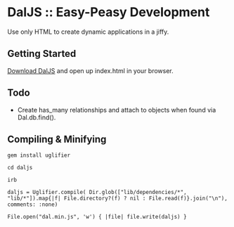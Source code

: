 # DalJS :: Easy-Peasy Development

Use only HTML to create dynamic applications in a jiffy.

## Getting Started

[Download DalJS](https://github.com/dallas22ca/daljs/archive/master.zip) and open up index.html in your browser.

## Todo
- Create has_many relationships and attach to objects when found via Dal.db.find().

## Compiling & Minifying

`gem install uglifier`

`cd daljs`

`irb`

`daljs = Uglifier.compile( Dir.glob(["lib/dependencies/*", "lib/*"]).map{|f| File.directory?(f) ? nil : File.read(f)}.join("\n"), comments: :none)`

`File.open("dal.min.js", 'w') { |file| file.write(daljs) }`